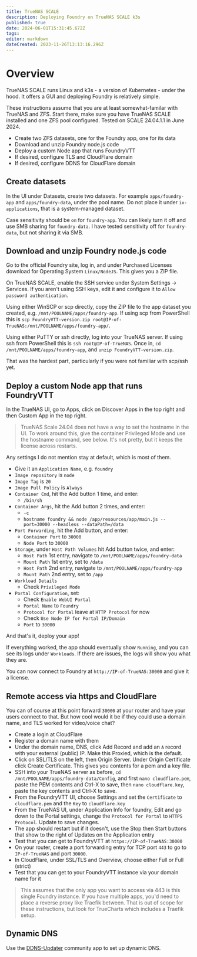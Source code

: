 ```yaml
---
title: TrueNAS SCALE
description: Deploying Foundry on TrueNAS SCALE k3s
published: true
date: 2024-06-01T15:31:45.672Z
tags: 
editor: markdown
dateCreated: 2023-11-26T13:13:16.296Z
---
```


# Overview

TrueNAS SCALE runs Linux and k3s - a version of Kubernetes - under the hood. It offers a GUI and deploying Foundry is relatively simple.

These instructions assume that you are at least somewhat-familar with TrueNAS and ZFS. Start there, make sure you have TrueNAS SCALE installed and one ZFS pool configured. Tested on SCALE 24.04.1.1 in June 2024.

- Create two ZFS datasets, one for the Foundry app, one for its data
- Download and unzip Foundry node.js code
- Deploy a custom Node app that runs FoundryVTT
- If desired, configure TLS and CloudFlare domain
- If desired, configure DDNS for CloudFlare domain

## Create datasets

In the UI under Datasets, create two datasets. For example `apps/foundry-app` and `apps/foundry-data`, under the pool name. Do not place it under `ix-applications`, that is a system-managed dataset.

Case sensitivity should be `on` for `foundry-app`. You can likely turn it off and use SMB sharing for `foundry-data`. I have tested sensitivity off for `foundry-data`, but not sharing it via SMB.

## Download and unzip Foundry node.js code

Go to the official Foundry site, log in, and under Purchased Licenses download for Operating System `Linux/NodeJS`. This gives you a ZIP file.

On TrueNAS SCALE, enable the SSH service under System Settings -> Services. If you aren't using SSH keys, edit it and configure it to `Allow password authentication`.

Using either WinSCP or scp directly, copy the ZIP file to the app dataset you created, e.g. `/mnt/POOLNAME/apps/foundry-app`. If using scp from PowerShell this is `scp FoundryVTT-version.zip root@IP-of-TrueNAS:/mnt/POOLNAME/apps/foundry-app/`.

Using either PuTTY or ssh directly, log into your TrueNAS server. If using ssh from PowerShell this is `ssh root@IP-of-TrueNAS`. Once in, `cd /mnt/POOLNAME/apps/foundry-app`, and `unzip FoundryVTT-version.zip`.

That was the hardest part, particularly if you were not familiar with scp/ssh yet.

## Deploy a custom Node app that runs FoundryVTT

In the TrueNAS UI, go to Apps, click on Discover Apps in the top right and then Custom App in the top right.

> TrueNAS Scale 24.04 does not have a way to set the hostname in the UI. To work around this, give the container Privileged Mode and use the hostname command, see below. It's not pretty, but it keeps the license across restarts.

Any settings I do not mention stay at default, which is most of them.

- Give it an `Application Name`, e.g. `foundry`
- `Image repository` is `node`
- `Image Tag` is `20`
- `Image Pull Policy` is `Always`
- `Container Cmd`, hit the Add button 1 time, and enter:
  - `/bin/sh`
- `Container Args`, hit the Add button 2 times, and enter:
	- `-c`
  - `hostname foundry && node /app/resources/app/main.js --port=30000 --headless --dataPath=/data`
- `Port Forwarding`, hit the Add button, and enter:
	- `Container Port` to `30000`
  - `Node Port` to `30000`
- `Storage`, under `Host Path Volumes` hit Add button twice, and enter:
  - `Host Path` 1st entry, navigate to `/mnt/POOLNAME/apps/foundry-data`
  - `Mount Path` 1st entry, set to `/data`
  - `Host Path` 2nd entry, navigate to `/mnt/POOLNAME/apps/foundry-app`
  - `Mount Path` 2nd entry, set to `/app`
- `Workload Details`
  - Check `Privileged Mode`
- `Portal Configuration`, set:
  - Check `Enable WebUI Portal`
  - `Portal Name` to `Foundry`
  - `Protocol for Portal` leave at `HTTP Protocol` for now
  - Check `Use Node IP for Portal IP/Domain`
  - `Port` to `30000`

And that's it, deploy your app!

If everything worked, the app should eventually show `Running`, and you can see its logs under `Workloads`. If there are issues, the logs will show you what they are.

You can now connect to Foundry at `http://IP-of-TrueNAS:30000` and give it a license.

## Remote access via https and CloudFlare

You can of course at this point forward `30000` at your router and have your users connect to that. But how cool would it be if they could use a domain name, and TLS worked for video/voice chat?

- Create a login at CloudFlare
- Register a domain name with them
- Under the domain name, DNS, click Add Record and add an `A` record with your external (public) IP. Make this Proxied, which is the default.
- Click on SSL/TLS on the left, then Origin Server. Under Origin Certificate click Create Certificate. This gives you contents for a pem and a key file. 
- SSH into your TrueNAS server as before, `cd /mnt/POOLNAME/apps/foundry-data/Config`, and first `nano cloudflare.pem`, paste the PEM contents and Ctrl-X to save, then `nano cloudflare.key`, paste the key contents and Ctrl-X to save.
- From the FoundryVTT UI, choose Settings and set the `Certificate` to `cloudflare.pem` and the `Key` to `cloudflare.key`
- From the TrueNAS UI, under Application Info for foundry, Edit and go down to the Portal settings, change the `Protocol for Portal` to `HTTPS Protocol`. Update to save changes.
- The app should restart but if it doesn't, use the Stop then Start buttons that show to the right of Updates on the Application entry
- Test that you can get to FoundryVTT at `https://IP-of-TrueNAS:30000`
- On your router, create a port forwarding entry for TCP port `443` to go to `IP-of-TrueNAS` and port `30000`.
- In CloudFlare, under SSL/TLS and Overview, choose either Full or Full (strict)
- Test that you can get to your FoundryVTT instance via your domain name for it

> This assumes that the only app you want to access via 443 is this single Foundry instance. If you have multiple apps, you'd need to place a reverse proxy like Traefik between. That is out of scope for these instructions, but look for TrueCharts which includes a Traefik setup.

## Dynamic DNS

Use the [DDNS-Updater](https://www.truenas.com/docs/scale/scaletutorials/apps/communityapps/ddns-updater/) community app to set up dynamic DNS.
